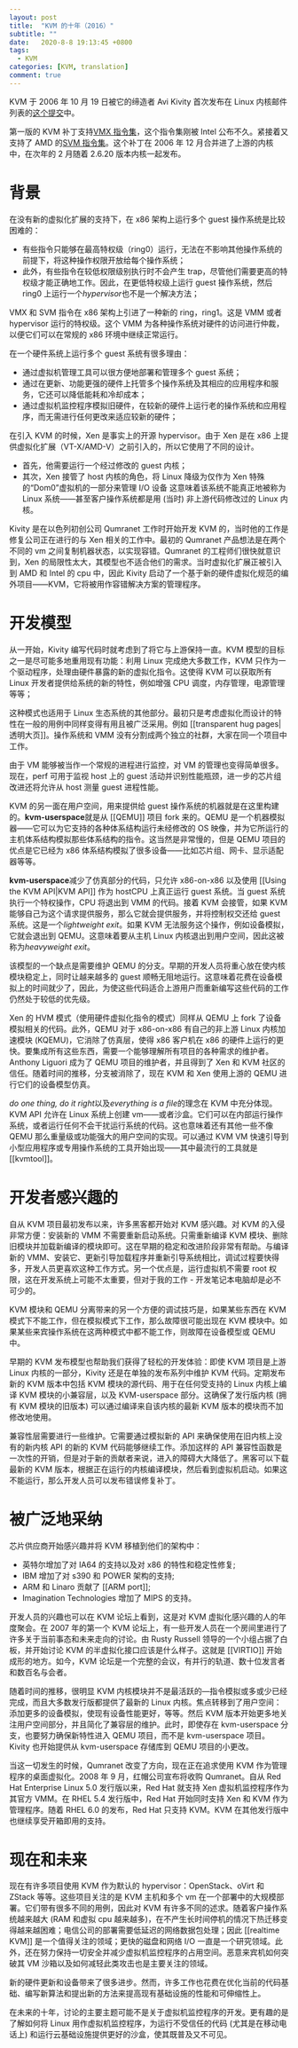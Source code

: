 ```yaml
---
layout: post
title:  "KVM 的十年（2016）"
subtitle: ""
date:   2020-8-8 19:13:45 +0800
tags:
  - KVM
categories: [KVM, translation]
comment: true
---
```


KVM 于 2006 年 10 月 19 日被它的缔造者 Avi Kivity 首次发布在 Linux 内核邮件列表的[这个提交](http://lkml.iu.edu/hypermail/linux/kernel/0610.2/1369.html)中。

第一版的 KVM 补丁支持[VMX 指令集](https://en.wikipedia.org/wiki/X86_virtualization#Intel_virtualization_.28VT-x.29)，这个指令集刚被 Intel 公布不久。紧接着又支持了 AMD 的[SVM 指令集](https://en.wikipedia.org/wiki/X86_virtualization#AMD_virtualization_.28AMD-V.29)。这个补丁在 2006 年 12 月合并进了上游的内核中，在次年的 2 月随着 2.6.20 版本内核一起发布。

<!-- more -->

# 背景

在没有新的虚拟化扩展的支持下，在 x86 架构上运行多个 guest 操作系统是比较困难的：
- 有些指令只能够在最高特权级（ring0）运行，无法在不影响其他操作系统的前提下，将这种操作权限开放给每个操作系统；
- 此外，有些指令在较低权限级别执行时不会产生 trap，尽管他们需要更高的特权级才能正确地工作。因此，在更低特权级上运行 guest 操作系统，然后 ring0 上运行一个*hypervisor*也不是一个解决方法；

VMX 和 SVM 指令在 x86 架构上引进了一种新的 ring，ring1。这是 VMM 或者 hypervisor 运行的特权级。这个 VMM 为各种操作系统对硬件的访问进行仲裁，以便它们可以在常规的 x86 环境中继续正常运行。

在一个硬件系统上运行多个 guest 系统有很多理由：
- 通过虚拟机管理工具可以很方便地部署和管理多个 guest 系统；
- 通过在更新、功能更强的硬件上托管多个操作系统及其相应的应用程序和服务，它还可以降低能耗和冷却成本；
- 通过虚拟机监控程序模拟旧硬件，在较新的硬件上运行老的操作系统和应用程序，而无需进行任何更改来适应较新的硬件；

在引入 KVM 的时候，Xen 是事实上的开源 hypervisor。由于 Xen 是在 x86 上提供虚拟化扩展（VT-X/AMD-V）之前引入的，所以它使用了不同的设计。
- 首先，他需要运行一个经过修改的 guest 内核；
- 其次，Xen 接管了 host 内核的角色，将 Linux 降级为仅作为 Xen 特殊的“Dom0”虚拟机的一部分来管理 I/O 设备
这意味着该系统不能真正地被称为 Linux 系统——甚至客户操作系统都是用 (当时) 非上游代码修改过的 Linux 内核。

Kivity 是在以色列初创公司 Qumranet 工作时开始开发 KVM 的，当时他的工作是修复公司正在进行的与 Xen 相关的工作中。最初的 Qumranet 产品想法是在两个不同的 vm 之间复制机器状态，以实现容错。Qumranet 的工程师们很快就意识到，Xen 的局限性太大，其模型也不适合他们的需求。当时虚拟化扩展正被引入到 AMD 和 Intel 的 cpu 中，因此 Kivity 启动了一个基于新的硬件虚拟化规范的编外项目——KVM，它将被用作容错解决方案的管理程序。

# 开发模型

从一开始，Kivity 编写代码时就考虑到了将它与上游保持一直。KVM 模型的目标之一是尽可能多地重用现有功能：利用 Linux 完成绝大多数工作，KVM 只作为一个驱动程序，处理由硬件暴露的新的虚拟化指令。这使得 KVM 可以获取所有 Linux 开发者提供给系统的新的特性，例如增强 CPU 调度，内存管理，电源管理等等；

这种模式也适用于 Linux 生态系统的其他部分。最初只是考虑虚拟化而设计的特性在一般的用例中同样变得有用且被广泛采用。例如 [[transparent hug pages| 透明大页]]。操作系统和 VMM 没有分割成两个独立的社群，大家在同一个项目中工作。

由于 VM 能够被当作一个常规的进程进行监控，对 VM 的管理也变得简单很多。现在，perf 可用于监视 host 上的 guest 活动并识别性能瓶颈，进一步的芯片组改进还将允许从 host 测量 guest 进程性能。

KVM 的另一面在用户空间，用来提供给 guest 操作系统的机器就是在这里构建的。**kvm-userspace**就是从 [[QEMU]] 项目 fork 来的。QEMU 是一个机器模拟器——它可以为它支持的各种体系结构运行未经修改的 OS 映像，并为它所运行的主机体系结构模拟那些体系结构的指令。这当然是非常慢的，但是 QEMU 项目的优点是它已经为 x86 体系结构模拟了很多设备——比如芯片组、网卡、显示适配器等等。

**kvm-userspace**减少了仿真部分的代码，只允许 x86-on-x86 以及使用 [[Using the KVM API|KVM API]] 作为 hostCPU 上真正运行 guest 系统。当 guest 系统执行一个特权操作，CPU 将退出到 VMM 的代码。接着 KVM 会接管，如果 KVM 能够自己为这个请求提供服务，那么它就会提供服务，并将控制权交还给 guest 系统。这是一个*lightweight exit*。如果 KVM 无法服务这个操作，例如设备模拟，它就会退出到 QEMU。这意味着要从主机 Linux 内核退出到用户空间，因此这被称为*heavyweight exit*。

该模型的一个缺点是需要维护 QEMU 的分支。早期的开发人员将重心放在使内核模块稳定上，同时让越来越多的 guest 顺畅无阻地运行。这意味着花费在设备模拟上的时间就少了，因此，为使这些代码适合上游用户而重新编写这些代码的工作仍然处于较低的优先级。

Xen 的 HVM 模式（使用硬件虚拟化指令的模式）同样从 QEMU 上 fork 了设备模拟相关的代码。此外，QEMU 对于 x86-on-x86 有自己的非上游 Linux 内核加速模块 (KQEMU)，它消除了仿真层，使得 x86 客户机在 x86 的硬件上运行的更快。要集成所有这些东西，需要一个能够理解所有项目的各种需求的维护者。Anthony Liguori 成为了 QEMU 项目的维护者，并且得到了 Xen 和 KVM 社区的信任。随着时间的推移，分支被消除了，现在 KVM 和 Xen 使用上游的 QEMU 进行它们的设备模型仿真。

*do one thing, do it right*以及*everything is a file*的理念在 KVM 中充分体现。KVM API 允许在 Linux 系统上创建 vm——或者沙盒。它们可以在内部运行操作系统，或者运行任何不会干扰运行系统的代码。这也意味着还有其他一些不像 QEMU 那么重量级或功能强大的用户空间的实现。可以通过 KVM VM 快速引导到小型应用程序或专用操作系统的工具开始出现——其中最流行的工具就是 [[kvmtool]]。

# 开发者感兴趣的

自从 KVM 项目最初发布以来，许多黑客都开始对 KVM 感兴趣。对 KVM 的入侵非常方便：安装新的 VMM 不需要重新启动系统。只需重新编译 KVM 模块、删除旧模块并加载新编译的模块即可。这在早期的稳定和改进阶段非常有帮助。与编译新的 VMM、安装它、更新引导加载程序并重新引导系统相比，调试过程要快得多，开发人员更喜欢这种工作方式。另一个优点是，运行虚拟机不需要 root 权限，这在开发系统上可能不太重要，但对于我的工作 - 开发笔记本电脑却是必不可少的。

KVM 模块和 QEMU 分离带来的另一个方便的调试技巧是，如果某些东西在 KVM 模式下不能工作，但在模拟模式下工作，那么故障很可能出现在 KVM 模块中。如果某些来宾操作系统在这两种模式中都不能工作，则故障在设备模型或 QEMU 中。

早期的 KVM 发布模型也帮助我们获得了轻松的开发体验：即使 KVM 项目是上游 Linux 内核的一部分，Kivity 还是在单独的发布系列中维护 KVM 代码。定期发布新的 KVM 版本中包括 KVM 模块的源代码、用于在任何受支持的 Linux 内核上编译 KVM 模块的小兼容层，以及 KVM-userspace 部分。这确保了发行版内核 (拥有 KVM 模块的旧版本) 可以通过编译来自该内核的最新 KVM 版本的模块而不加修改地使用。

兼容性层需要进行一些维护。它需要通过模拟新的 API 来确保使用在旧内核上没有的新内核 API 的新的 KVM 代码能够继续工作。添加这样的 API 兼容性函数是一次性的开销，但是对于新的贡献者来说，进入的障碍大大降低了。黑客可以下载最新的 KVM 版本，根据正在运行的内核编译模块，然后看到虚拟机启动。如果这不能运行，那么开发人员可以发布错误修复补丁。

# 被广泛地采纳

芯片供应商开始感兴趣并将 KVM 移植到他们的架构中：
- 英特尔增加了对 IA64 的支持以及对 x86 的特性和稳定性修复;
- IBM 增加了对 s390 和 POWER 架构的支持;
- ARM 和 Linaro 贡献了 [[ARM port]];
- Imagination Technologies 增加了 MIPS 的支持。

开发人员的兴趣也可以在 KVM 论坛上看到，这是对 KVM 虚拟化感兴趣的人的年度聚会。在 2007 年的第一个 KVM 论坛上，有一些开发人员在一个房间里进行了许多关于当前事态和未来走向的讨论。由 Rusty Russell 领导的一个小组占据了白板，并开始讨论 KVM 的半虚拟化接口应该是什么样子。这就是 [[VIRTIO]] 开始成形的地方。如今，KVM 论坛是一个完整的会议，有并行的轨道、数十位发言者和数百名与会者。

随着时间的推移，很明显 KVM 内核模块并不是最活跃的—指令模拟或多或少已经完成，而且大多数发行版都提供了最新的 Linux 内核。焦点转移到了用户空间：添加更多的设备模拟，使现有设备性能更好，等等。然后 KVM 版本开始更多地关注用户空间部分，并且简化了兼容层的维护。此时，即使存在 kvm-userspace 分支，也要努力确保新特性进入 QEMU 项目，而不是 kvm-userspace 项目。Kivity 也开始提供从 kvm-userspace 存储库到 QEMU 项目的小更改。

当这一切发生的时候，Qumranet 改变了方向，现在正在追求使用 KVM 作为管理程序的桌面虚拟化。2008 年 9 月，红帽公司宣布将收购 Qumranet。自从 Red Hat Enterprise Linux 5.0 发行版以来，Red Hat 就支持 Xen 虚拟机监控程序作为其官方 VMM。在 RHEL 5.4 发行版中，Red Hat 开始同时支持 Xen 和 KVM 作为管理程序。随着 RHEL 6.0 的发布，Red Hat 只支持 KVM。KVM 在其他发行版中也继续享受开箱即用的支持。

# 现在和未来

现在有许多项目使用 KVM 作为默认的 hypervisor：OpenStack、oVirt 和 ZStack 等等。这些项目关注的是 KVM 主机和多个 vm 在一个部署中的大规模部署。它们带有很多不同的用例，因此对 KVM 有许多不同的述求。随着客户操作系统越来越大 (RAM 和虚拟 cpu 越来越多)，在不产生长时间停机的情况下热迁移变得越来越困难；电信公司的部署需要低延迟的网络数据包处理；因此 [[realtime KVM]] 是一个值得关注的领域；更快的磁盘和网络 I/O 一直是一个研究领域。此外，还在努力保持一切安全并减少虚拟机监控程序的占用空间。恶意来宾机如何突破其 VM 沙箱以及如何减轻此类攻击也是主要关注的领域。

新的硬件更新和设备带来了很多进步。然而，许多工作也花费在优化当前的代码基础、编写新算法和提出新的方法来提高现有基础设施的性能和可伸缩性上。

在未来的十年，讨论的主要主题可能不是关于虚拟机监控程序的开发。更有趣的是了解如何将 Linux 用作虚拟机监控程序，为运行不受信任的代码 (尤其是在移动电话上) 和运行云基础设施提供更好的沙盒，使其既普及又不可见。